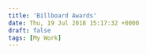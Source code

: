 ```yaml
---
title: 'Billboard Awards'
date: Thu, 19 Jul 2018 15:17:32 +0000
draft: false
tags: [My Work]
---
```


